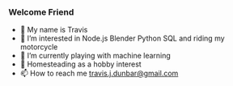 ### Welcome Friend

- 👋 My name is Travis
- 👀 I’m interested in Node.js Blender Python SQL and riding my motorcycle
- 🌱 I’m currently playing with machine learning
- 💞️ Homesteading as a hobby interest
- 📫 How to reach me travis.j.dunbar@gmail.com

<!---
tbone317/tbone317 is a ✨ special ✨ repository because its `README.md` (this file) appears on your GitHub profile.
You can click the Preview link to take a look at your changes.
--->
